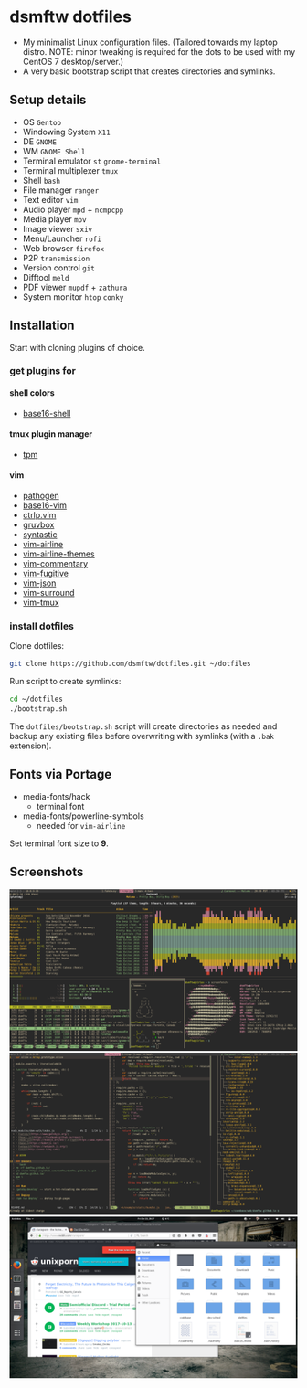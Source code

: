 # dsmftw dotfiles

* My minimalist Linux configuration files. (Tailored towards my laptop distro. NOTE: minor tweaking is required for the dots to be used with my CentOS 7 desktop/server.)
* A very basic bootstrap script that creates directories and symlinks.

## Setup details

* OS `Gentoo`
* Windowing System `X11`
* DE `GNOME`
* WM `GNOME Shell`
* Terminal emulator `st` `gnome-terminal`
* Terminal multiplexer `tmux`
* Shell `bash`
* File manager `ranger`
* Text editor `vim`
* Audio player `mpd` + `ncmpcpp`
* Media player `mpv`
* Image viewer `sxiv`
* Menu/Launcher `rofi`
* Web browser `firefox`
* P2P `transmission`
* Version control `git`
* Difftool `meld`
* PDF viewer `mupdf` + `zathura`
* System monitor `htop` `conky`

## Installation

Start with cloning plugins of choice.

### get plugins for

#### shell colors

* [base16-shell](https://github.com/chriskempson/base16-shell)

#### tmux plugin manager

* [tpm](https://github.com/tmux-plugins/tpm)

#### vim

* [pathogen](https://github.com/tpope/vim-pathogen)
* [base16-vim](https://github.com/chriskempson/base16-vim)
* [ctrlp.vim](https://github.com/ctrlpvim/ctrlp.vim)
* [gruvbox](https://github.com/morhetz/gruvbox)
* [syntastic](https://github.com/vim-syntastic/syntastic)
* [vim-airline](https://github.com/vim-airline/vim-airline)
* [vim-airline-themes](https://github.com/vim-airline/vim-airline-themes)
* [vim-commentary](https://github.com/tpope/vim-commentary)
* [vim-fugitive](https://github.com/tpope/vim-fugitive)
* [vim-json](https://github.com/elzr/vim-json)
* [vim-surround](https://github.com/tpope/vim-surround)
* [vim-tmux](https://github.com/tmux-plugins/vim-tmux)

### install dotfiles

Clone dotfiles:

```bash
git clone https://github.com/dsmftw/dotfiles.git ~/dotfiles
```

Run script to create symlinks:

```bash
cd ~/dotfiles
./bootstrap.sh
```

The `dotfiles/bootstrap.sh` script will create directories as needed and backup any existing files before overwriting with symlinks (with a `.bak` extension).

## Fonts via Portage

* media-fonts/hack
    * terminal font
* media-fonts/powerline-symbols
    * needed for `vim-airline`

Set terminal font size to **9**.

## Screenshots

<img src="screenshots/scr1.png" width="640" >

<img src="screenshots/scr2.png" width="640" >

<img src="screenshots/scr3.png" width="640" >
